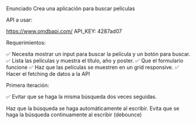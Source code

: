Enunciado
Crea una aplicación para buscar películas

API a usar:

https://www.omdbapi.com/
API_KEY: 4287ad07


Requerimientos:

✅ Necesita mostrar un input para buscar la película y un botón para buscar. 
✅ Lista las películas y muestra el título, año y poster. 
✅ Que el formulario funcione 
✅ Haz que las películas se muestren en un grid responsive. 
✅ Hacer el fetching de datos a la API

Primera iteración:

✅ Evitar que se haga la misma búsqueda dos veces seguidas.

Haz que la búsqueda se haga automáticamente al escribir.
Evita que se haga la búsqueda continuamente al escribir (debounce)
